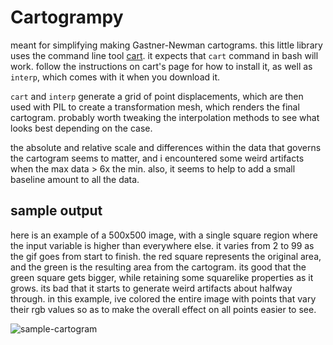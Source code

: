 # Cartogrampy
meant for simplifying making Gastner-Newman cartograms. this little library
uses the command line tool [cart](http://www-personal.umich.edu/~mejn/cart/doc/). it expects that
`cart` command in bash will work. follow the instructions on cart's page for how to install it,
as well as `interp`, which comes with it when you download it.

`cart` and `interp` generate a grid of point displacements, which are then used with PIL to
create a transformation mesh, which renders the final cartogram. probably worth tweaking the
interpolation methods to see what looks best depending on the case.


the absolute and relative scale and differences within the data that governs the cartogram
seems to matter, and i encountered some weird artifacts when the max data > 6x the min. also,
it seems to help to add a small baseline amount to all the data.

## sample output
here is an example of a 500x500 image, with a single square region where the input variable
is higher than everywhere else. it varies from 2 to 99 as the gif goes from start to finish.
the red square represents the original area, and the green is the resulting area from the 
cartogram. its good that the green square gets bigger, while retaining some squarelike properties
as it grows. its bad that it starts to generate weird artifacts about halfway through. in this
example, ive colored the entire image with points that vary their rgb values so as to make the 
overall effect on all points easier to see.

![sample-cartogram](https://media.giphy.com/media/xAG8KXJ7a4l9aMv9eZ/giphy.gif)

